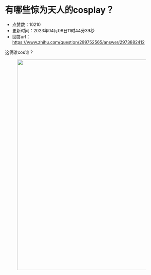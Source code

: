 # 有哪些惊为天人的cosplay？
- 点赞数：10210
- 更新时间：2023年04月08日11时44分39秒
- 回答url：https://www.zhihu.com/question/289752565/answer/2973882412
<body>
 <p data-pid="I11S0l6Y">这俩谁cos谁？</p>
 <figure data-size="normal">
  <img src="https://pica.zhimg.com/50/v2-e663dea0676859a28d287a0b1473576e_720w.jpg?source=1940ef5c" data-rawwidth="690" data-rawheight="688" data-size="normal" data-original-token="v2-474bace5e9c66a5540841a47915db18f" data-default-watermark-src="https://pica.zhimg.com/50/v2-fd6e06390aa08217fd80a511e1a8ba6c_720w.jpg?source=1940ef5c" class="origin_image zh-lightbox-thumb" width="690" data-original="https://pic1.zhimg.com/v2-e663dea0676859a28d287a0b1473576e_r.jpg?source=1940ef5c">
 </figure>
 <p></p>
</body>